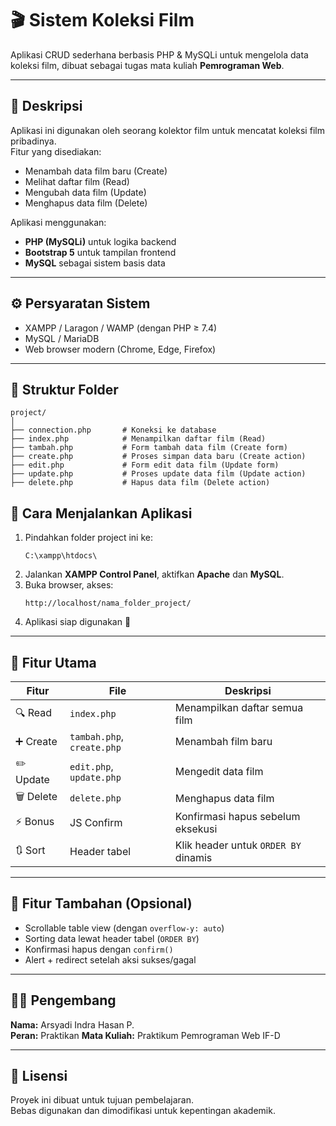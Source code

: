 # 🎬 Sistem Koleksi Film
Aplikasi CRUD sederhana berbasis PHP & MySQLi untuk mengelola data koleksi film, dibuat sebagai tugas mata kuliah **Pemrograman Web**.

---

## 📖 Deskripsi
Aplikasi ini digunakan oleh seorang kolektor film untuk mencatat koleksi film pribadinya.  
Fitur yang disediakan:
- Menambah data film baru (Create)
- Melihat daftar film (Read)
- Mengubah data film (Update)
- Menghapus data film (Delete)

Aplikasi menggunakan:
- **PHP (MySQLi)** untuk logika backend  
- **Bootstrap 5** untuk tampilan frontend  
- **MySQL** sebagai sistem basis data  

---

## ⚙️ Persyaratan Sistem
- XAMPP / Laragon / WAMP (dengan PHP ≥ 7.4)
- MySQL / MariaDB
- Web browser modern (Chrome, Edge, Firefox)

---

## 🧩 Struktur Folder
```
project/
│
├── connection.php       # Koneksi ke database
├── index.php            # Menampilkan daftar film (Read)
├── tambah.php           # Form tambah data film (Create form)
├── create.php           # Proses simpan data baru (Create action)
├── edit.php             # Form edit data film (Update form)
├── update.php           # Proses update data film (Update action)
├── delete.php           # Hapus data film (Delete action)

```

## 🚀 Cara Menjalankan Aplikasi
1. Pindahkan folder project ini ke:
   ```
   C:\xampp\htdocs\
   ```
2. Jalankan **XAMPP Control Panel**, aktifkan **Apache** dan **MySQL**.
3. Buka browser, akses:
   ```
   http://localhost/nama_folder_project/
   ```
4. Aplikasi siap digunakan 🎉

---

## 🧠 Fitur Utama
| Fitur | File | Deskripsi |
|-------|------|------------|
| 🔍 Read | `index.php` | Menampilkan daftar semua film |
| ➕ Create | `tambah.php`, `create.php` | Menambah film baru |
| ✏️ Update | `edit.php`, `update.php` | Mengedit data film |
| 🗑️ Delete | `delete.php` | Menghapus data film |
| ⚡ Bonus | JS Confirm | Konfirmasi hapus sebelum eksekusi |
| 🔃 Sort | Header tabel | Klik header untuk `ORDER BY` dinamis |

---

## 🧱 Fitur Tambahan (Opsional)
- Scrollable table view (dengan `overflow-y: auto`)
- Sorting data lewat header tabel (`ORDER BY`)
- Konfirmasi hapus dengan `confirm()`
- Alert + redirect setelah aksi sukses/gagal

---

## 👨‍💻 Pengembang
**Nama:** Arsyadi Indra Hasan P.  
**Peran:** Praktikan
**Mata Kuliah:** Praktikum Pemrograman Web IF-D  

---

## 📄 Lisensi
Proyek ini dibuat untuk tujuan pembelajaran.  
Bebas digunakan dan dimodifikasi untuk kepentingan akademik.
